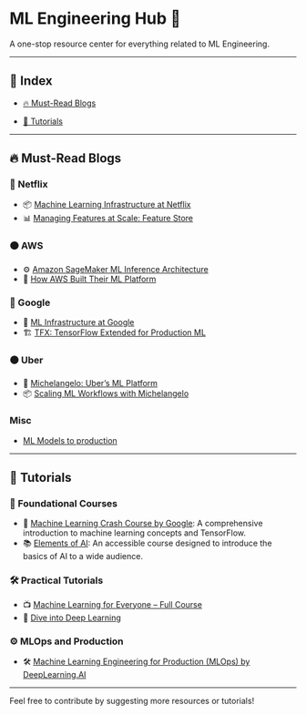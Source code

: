 # ML Engineering Hub 🚀

A one-stop resource center for everything related to ML Engineering.

---

## 📑 Index

- [🔥 Must-Read Blogs](#-must-read-blogs)

- [📘 Tutorials](#-tutorials)

---

## 🔥 Must-Read Blogs 

### 🔴 Netflix
- 📦 [Machine Learning Infrastructure at Netflix](https://netflixtechblog.com/machine-learning-infrastructure-at-netflix-5e4a2e1e8dde)
- 📊 [Managing Features at Scale: Feature Store](https://netflixtechblog.com/managing-features-at-scale-8e85f31740ab)

### 🟠 AWS
- ⚙️ [Amazon SageMaker ML Inference Architecture](https://aws.amazon.com/blogs/machine-learning/building-scalable-ml-model-inference-on-amazon-sagemaker/)
- 🧠 [How AWS Built Their ML Platform](https://aws.amazon.com/blogs/machine-learning/inside-amazon-sagemaker/)

### 🔵 Google
- 🧪 [ML Infrastructure at Google](https://research.google/pubs/pub43146/)
- 🏗️ [TFX: TensorFlow Extended for Production ML](https://www.tensorflow.org/tfx)

### ⚫ Uber
- 🚗 [Michelangelo: Uber’s ML Platform](https://eng.uber.com/michelangelo-machine-learning-platform/)
- 📦 [Scaling ML Workflows with Michelangelo](https://www.uber.com/blog/michelangelo-ml-platform/)

### Misc
- [ML Models to production](https://stackoverflow.blog/2020/10/12/how-to-put-machine-learning-models-into-production/)
---

## 📘 Tutorials

### 🧠 Foundational Courses
- 📘 [Machine Learning Crash Course by Google](https://developers.google.com/machine-learning/crash-course): A comprehensive introduction to machine learning concepts and TensorFlow.
- 📚 [Elements of AI](https://www.elementsofai.com/): An accessible course designed to introduce the basics of AI to a wide audience.

### 🛠️ Practical Tutorials
- 📺 [Machine Learning for Everyone – Full Course](https://www.youtube.com/watch?v=i_LwzRVP7bg)
- 📘 [Dive into Deep Learning](https://d2l.ai/)

### ⚙️ MLOps and Production
- 🛠️ [Machine Learning Engineering for Production (MLOps) by DeepLearning.AI](https://www.deeplearning.ai/programs/machine-learning-engineering-for-production-mlops/)

---

Feel free to contribute by suggesting more resources or tutorials!
